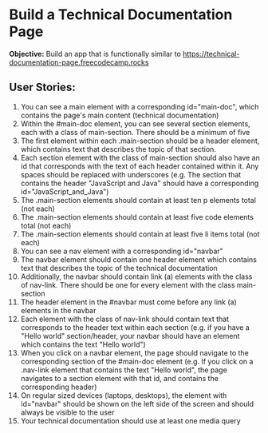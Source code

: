 # Build a Technical Documentation Page #

**Objective:** Build an app that is functionally similar to https://technical-documentation-page.freecodecamp.rocks

## User Stories: ##

1. You can see a main element with a corresponding id="main-doc", which contains the page's main content (technical documentation)
1. Within the #main-doc element, you can see several section elements, each with a class of main-section. There should be a minimum of five
1. The first element within each .main-section should be a header element, which contains text that describes the topic of that section.
1. Each section element with the class of main-section should also have an id that corresponds with the text of each header contained within it. Any spaces should be replaced with underscores (e.g. The section that contains the header "JavaScript and Java" should have a corresponding id="JavaScript_and_Java")
1. The .main-section elements should contain at least ten p elements total (not each)
1. The .main-section elements should contain at least five code elements total (not each)
1. The .main-section elements should contain at least five li items total (not each)
1. You can see a nav element with a corresponding id="navbar"
1. The navbar element should contain one header element which contains text that describes the topic of the technical documentation
1. Additionally, the navbar should contain link (a) elements with the class of nav-link. There should be one for every element with the class main-section
1. The header element in the #navbar must come before any link (a) elements in the navbar
1. Each element with the class of nav-link should contain text that corresponds to the header text within each section (e.g. if you have a "Hello world" section/header, your navbar should have an element which contains the text "Hello world")
1. When you click on a navbar element, the page should navigate to the corresponding section of the #main-doc element (e.g. If you click on a .nav-link element that contains the text "Hello world", the page navigates to a section element with that id, and contains the corresponding header)
1. On regular sized devices (laptops, desktops), the element with id="navbar" should be shown on the left side of the screen and should always be visible to the user
1. Your technical documentation should use at least one media query